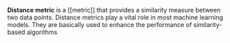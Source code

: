 **Distance metric** is a [[metric]] that provides a similarity measure between two data points. Distance metrics play a vital role in most machine learning models. They are basically used to enhance the performance of similarity-based algorithms